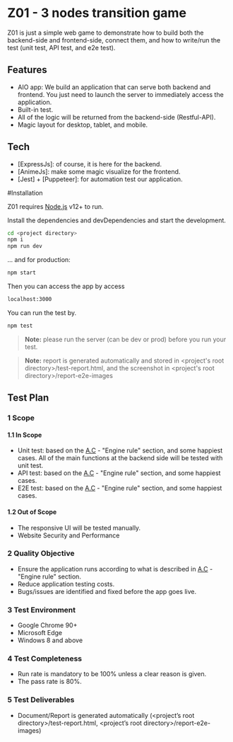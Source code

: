 # Z01 - 3 nodes transition game
Z01 is just a simple web game to demonstrate how to build both the backend-side and frontend-side, connect them, and how to write/run the test (unit test, API test, and e2e test).

## Features
- AIO app: We build an application that can serve both backend and frontend. You just need to launch the server to immediately access the application.
- Built-in test.
- All of the logic will be returned from the backend-side (Restful-API).
- Magic layout for desktop, tablet, and mobile.

## Tech
- [ExpressJs]: of course, it is here for the backend.
- [AnimeJs]: make some magic visualize for the frontend.
- [Jest] + [Puppeteer]: for automation test our application.
 
#Installation

Z01 requires [Node.js](https://nodejs.org/) v12+ to run.

Install the dependencies and devDependencies and start the development.

```sh
cd <project directory>
npm i
npm run dev
```
... and for production:

```sh
npm start
```
Then you can access the app by access
```sh
localhost:3000
```

You can run the test by.
```sh
npm test
```
>**Note:** please run the server (can be dev or prod) before you run your test.

>**Note:** report is generated automatically and stored in <project's root directory>/test-report.html, and the screenshot in <project's root directory>/report-e2e-images
## Test Plan
### 1 Scope
#### 1.1 In Scope
- Unit test: based on the [A.C](https://github.com/silenteer/screening) - "Engine rule" section, and some happiest cases. All of the main functions at the backend side will be tested with unit test.
- API test: based on the [A.C](https://github.com/silenteer/screening) - "Engine rule" section, and some happiest cases.
- E2E test: based on the [A.C](https://github.com/silenteer/screening) - "Engine rule" section, and some happiest cases.
#### 1.2 Out of Scope
- The responsive UI will be tested manually.
- Website Security and Performance
### 2 Quality Objective
- Ensure the application runs according to what is described in [A.C](https://github.com/silenteer/screening) - "Engine rule" section.
- Reduce application testing costs.
- Bugs/issues are identified and fixed before the app goes live.
### 3 Test Environment
- Google Chrome 90+
- Microsoft Edge
- Windows 8 and above
### 4 Test Completeness
- Run rate is mandatory to be 100% unless a clear reason is given.
- The pass rate is 80%.
### 5 Test Deliverables
- Document/Report is generated automatically (<project’s root directory>/test-report.html, <project’s root directory>/report-e2e-images)
